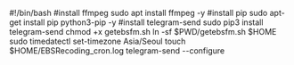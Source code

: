 #!/bin/bash
#install ffmpeg
sudo apt install ffmpeg -y
#install pip
sudo apt-get install pip python3-pip -y
#install telegram-send
sudo pip3 install telegram-send
chmod +x getebsfm.sh
ln -sf $PWD/getebsfm.sh $HOME
sudo timedatectl set-timezone Asia/Seoul
touch $HOME/EBSRecoding_cron.log
telegram-send --configure
